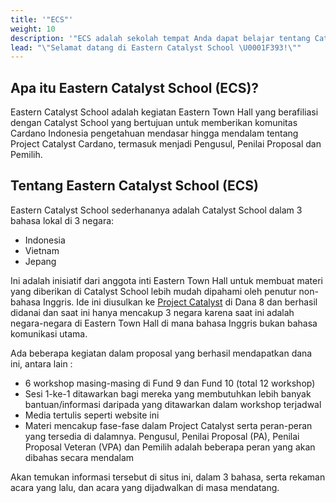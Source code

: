 ```yaml
---
title: '"ECS"'
weight: 10
description: '"ECS adalah sekolah tempat Anda dapat belajar tentang Cataslyt dalam bahasa Belahan Bumi Timur dalam format workshop"'
lead: "\"Selamat datang di Eastern Catalyst School \U0001F393!\""
---
```


## Apa itu Eastern Catalyst School (ECS)?

Eastern Catalyst School adalah kegiatan Eastern Town Hall yang berafiliasi dengan Catalyst School yang bertujuan untuk memberikan komunitas Cardano Indonesia pengetahuan mendasar hingga mendalam tentang Project Catalyst Cardano, termasuk menjadi Pengusul, Penilai Proposal dan Pemilih.

## Tentang Eastern Catalyst School (ECS)

Eastern Catalyst School sederhananya adalah Catalyst School dalam 3 bahasa lokal di 3 negara:

- Indonesia
- Vietnam
- Jepang

Ini adalah inisiatif dari anggota inti Eastern Town Hall untuk membuat materi yang diberikan di Catalyst School lebih mudah dipahami oleh penutur non-bahasa Inggris. Ide ini diusulkan ke [Project Catalyst](https://cardano.ideascale.com/c/idea/405311) di Dana 8 dan berhasil didanai dan saat ini hanya mencakup 3 negara karena saat ini adalah negara-negara di Eastern Town Hall di mana bahasa Inggris bukan bahasa komunikasi utama.

Ada beberapa kegiatan dalam proposal yang berhasil mendapatkan dana ini, antara lain :

- 6 workshop masing-masing di Fund 9 dan Fund 10 (total 12 workshop)
- Sesi 1-ke-1 ditawarkan bagi mereka yang membutuhkan lebih banyak bantuan/informasi daripada yang ditawarkan dalam workshop terjadwal
- Media tertulis seperti website ini
- Materi mencakup fase-fase dalam Project Catalyst serta peran-peran yang tersedia di dalamnya. Pengusul, Penilai Proposal (PA), Penilai Proposal Veteran (VPA) dan Pemilih adalah beberapa peran yang akan dibahas secara mendalam

Akan temukan informasi tersebut di situs ini, dalam 3 bahasa, serta rekaman acara yang lalu, dan acara yang dijadwalkan di masa mendatang.
